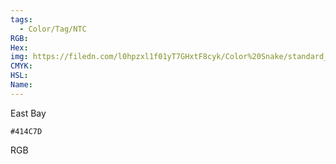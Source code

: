 ```yaml
---
tags:
  - Color/Tag/NTC
RGB:
Hex:
img: https://filedn.com/l0hpzxl1f01yT7GHxtF8cyk/Color%20Snake/standard_csv_to_svg/414C7D.svg
CMYK:
HSL:
Name:
---
```

East Bay
```palette
#414C7D
```
RGB
